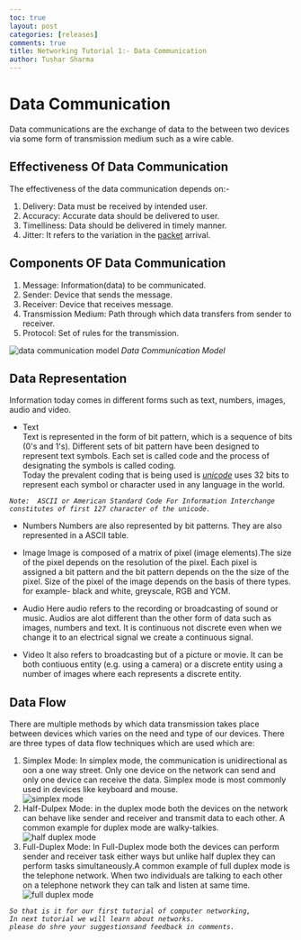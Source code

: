 ```yaml
---
toc: true
layout: post
categories: [releases]
comments: true
title: Networking Tutorial 1:- Data Communication
author: Tushar Sharma
---
```


# Data Communication
Data communications are the exchange of data to the between two devices via some form of transmission medium such as a wire cable.

## Effectiveness Of Data Communication
The effectiveness of the data communication depends on:-   
1. Delivery: Data must be received by intended user.
2. Accuracy: Accurate data should be delivered to user.
3. Timelliness: Data should be delivered in timely manner.
4. Jitter: It refers to the variation in the [packet](https://en.wikipedia.org/wiki/Network_packet) arrival.  

## Components OF Data Communication  
1. Message: Information(data) to be communicated.  
2. Sender: Device that sends the message.
3. Receiver: Device that receives message.
4. Transmission Medium: Path through which data transfers from sender to receiver.
5. Protocol: Set of rules for the transmission.
    
![data communication model](https://github.com/tushar2411/networking/blob/master/images/data%20communication%20model.jpg) *Data Communication Model*   

## Data Representation   
Information today comes in different forms such as text, numbers, images, audio and video.

* Text   
Text is represented in the form of bit pattern, which is a sequence of bits (0's and 1's). Different sets of bit pattern have been designed to represent text symbols. Each set is called code and the process of designating the symbols is called coding.  
Today the prevalent coding that is being used is [*unicode*](https://en.wikipedia.org/wiki/Unicode) uses 32 bits to represent each symbol or character used in any language in the world.

*` Note:  ASCII or American Standard Code For Information Interchange constitutes of first 127 character of the unicode.  `*

*  Numbers
Numbers are also represented by bit patterns. They are also represented in a ASCII table.      

* Image
Image is composed of a matrix of pixel (image elements).The size of the pixel depends on the resolution of the pixel. Each pixel is assigned a bit pattern and the bit pattern depends on the the size of the pixel.
Size of the pixel of the image depends on the basis of there types. for example- black and white, greyscale, RGB and YCM.

* Audio 
Here audio refers to the recording or broadcasting of sound or music. Audios are alot different than the other form of data such as images, numbers and text. It is continuous not discrete even when we change it to an electrical signal we create a continuous signal.

* Video
It also refers to broadcasting but of a picture or movie. It can be both contiuous entity (e.g. using a camera) or a discrete entity using a number of images where each represents a discrete entity.

## Data Flow 
There are multiple methods by which data transmission takes place between devices which varies on the need and type of our devices.
There are three types of data flow techniques which are used which are:
1. Simplex Mode:
   In simplex mode, the communication is unidirectional as oon a one way street. Only one device on the network can send and only one device can receive the data. Simplex mode is most commonly used in devices like keyboard and mouse.  
   ![simplex mode](https://github.com/tushar2411/networking/blob/master/images/simplex.jpg)
2. Half-Dulpex Mode:
   in the duplex mode both the devices on the network can behave like sender and receiver and transmit data to each other. A common example for duplex mode are walky-talkies.    
   ![half duplex mode](https://github.com/tushar2411/networking/blob/master/images/half%20duplex.jpg)
3. Full-Duplex Mode:
   In Full-Duplex mode both the devices can perform sender and receiver task either ways but unlike half duplex they can perform tasks simultaneously.A common example of full duplex mode is the telephone network. When two individuals are talking to each other on a telephone network they can talk and listen at same time.  
   ![full duplex mode](https://github.com/tushar2411/networking/blob/master/images/full%20duplex.jpg)

*`So that is it for our first tutorial of computer networking,`*  
*`In next tutorial we will learn about networks.`*  
*`please do shre your suggestionsand feedback in comments.`*














